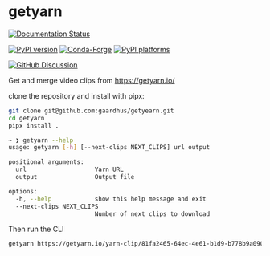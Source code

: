 # getyarn

<!-- [![Actions Status][actions-badge]][actions-link] -->

[![Documentation Status][rtd-badge]][rtd-link]

[![PyPI version][pypi-version]][pypi-link]
[![Conda-Forge][conda-badge]][conda-link]
[![PyPI platforms][pypi-platforms]][pypi-link]

[![GitHub Discussion][github-discussions-badge]][github-discussions-link]

<!-- SPHINX-START -->

<!-- prettier-ignore-start -->
[actions-badge]:            https://github.com/gaardhus/getyarn/workflows/CI/badge.svg
[actions-link]:             https://github.com/gaardhus/getyarn/actions
[conda-badge]:              https://img.shields.io/conda/vn/conda-forge/getyarn
[conda-link]:               https://github.com/conda-forge/getyarn-feedstock
[github-discussions-badge]: https://img.shields.io/static/v1?label=Discussions&message=Ask&color=blue&logo=github
[github-discussions-link]:  https://github.com/gaardhus/getyarn/discussions
[pypi-link]:                https://pypi.org/project/getyarn/
[pypi-platforms]:           https://img.shields.io/pypi/pyversions/getyarn
[pypi-version]:             https://img.shields.io/pypi/v/getyarn
[rtd-badge]:                https://readthedocs.org/projects/getyarn/badge/?version=latest
[rtd-link]:                 https://getyarn.readthedocs.io/en/latest/?badge=latest

<!-- prettier-ignore-end -->

Get and merge video clips from https://getyarn.io/

clone the repository and install with pipx:

```bash
git clone git@github.com:gaardhus/getyearn.git
cd getyarn
pipx install .
```

```bash
~ ❯ getyarn --help
usage: getyarn [-h] [--next-clips NEXT_CLIPS] url output

positional arguments:
  url                   Yarn URL
  output                Output file

options:
  -h, --help            show this help message and exit
  --next-clips NEXT_CLIPS
                        Number of next clips to download
```

Then run the CLI

```bash
getyarn https://getyarn.io/yarn-clip/81fa2465-64ec-4e61-b1d9-b778b9a09058 few_words.mp4 --next-clips 1
```
